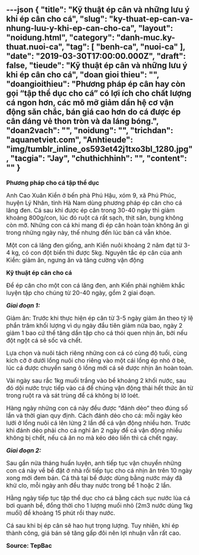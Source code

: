 ---json
{
    "title": "Kỹ thuật ép cân và những lưu ý khi ép cân cho cá",
    "slug": "ky-thuat-ep-can-va-nhung-luu-y-khi-ep-can-cho-ca",
    "layout": "noidung.html",
    "category": "danh-muc.ky-thuat.nuoi-ca",
    "tag": [
        "benh-ca",
        "nuoi-ca"
    ],
    "date": "2019-03-30T17:00:00.000Z",
    "draft": false,
    "tieude": "Kỹ thuật ép cân và những lưu ý khi ép cân cho cá",
    "doan gioi thieu": "",
    "doangioithieu": "Phương pháp ép cân hay còn gọi “tập thể dục cho cá” có lợi ích cho chất lượng cá ngon hơn, các mô mỡ giảm dần hệ cơ vận động săn chắc, bán giá cao hơn do cá được ép cân dáng vẻ thon tròn và da láng bóng.",
    "doan2vach": "",
    "noidung": "",
    "trichdan": "aquanetviet.com",
    "Anhtieude": "img/tumblr_inline_os593et42j1txo3bl_1280.jpg",
    "tacgia": "Jay",
    "chuthichhinh": "",
    "__content__": ""
}
---
<p><span style="font-size:16px"><strong>Phương ph&aacute;p cho c&aacute; tập thể dục</strong></span></p>

<p><span style="font-size:16px">Anh Cao Xu&acirc;n Kiền ở bến ph&agrave; Ph&uacute; Hậu, x&oacute;m 9, x&atilde; Ph&uacute; Ph&uacute;c, huyện L&yacute; Nh&acirc;n, tỉnh H&agrave; Nam d&ugrave;ng phương ph&aacute;p &eacute;p c&acirc;n cho c&aacute; lăng đen. C&aacute; sau khi được &eacute;p c&acirc;n trong 30-40 ng&agrave;y th&igrave; giảm khoảng 800g/con, l&uacute;c đ&oacute; ruột c&aacute; rất sạch, thịt săn, bụng kh&ocirc;ng c&ograve;n mỡ. Những con c&aacute; khi mang đi &eacute;p c&acirc;n ho&agrave;n to&agrave;n kh&ocirc;ng ăn g&igrave; trong những ng&agrave;y n&agrave;y, thế nhưng đến l&uacute;c b&aacute;n c&aacute; vẫn khỏe.</span></p>

<p><span style="font-size:16px">Một con c&aacute; lăng đen giống, anh Kiền nu&ocirc;i khoảng 2 năm đạt từ 3-4 kg, c&oacute; con đột biến th&igrave; được 5kg. Nguy&ecirc;n tắc &eacute;p c&acirc;n của anh Kiền: giảm ăn, ngưng ăn v&agrave; tăng cường vận động</span></p>

<p><span style="font-size:16px"><strong>Kỹ thuật &eacute;p c&acirc;n cho c&aacute;</strong></span></p>

<p><span style="font-size:16px">Để &eacute;p c&acirc;n cho một con c&aacute; lăng đen, anh Kiền phải nghi&ecirc;m khắc luyện tập cho ch&uacute;ng từ 20-40 ng&agrave;y, gồm 2 giai đoạn.</span></p>

<p><span style="font-size:16px"><em><strong>Giai đoạn 1:</strong></em></span></p>

<p><span style="font-size:16px">Giảm ăn: Trước khi thực hiện &eacute;p c&acirc;n từ 3-5 ng&agrave;y giảm ăn theo tỷ lệ phần trăm khối lượng v&igrave; dụ ng&agrave;y đầu ti&ecirc;n giảm nửa bao, ng&agrave;y 2 giảm 1 bao cứ thế tăng dần tập cho c&aacute; th&oacute;i quen nhịn ăn, bởi nếu đột ngột c&aacute; sẽ sốc v&agrave; chết.</span></p>

<p><span style="font-size:16px">Lựa chọn v&agrave; nu&ocirc;i t&aacute;ch ri&ecirc;ng những con c&aacute; c&oacute; c&ugrave;ng độ tuổi, c&ugrave;ng k&iacute;ch cỡ ở dưới lồng nu&ocirc;i cho ri&ecirc;ng v&agrave;o một c&aacute;i lồng &eacute;p nhỏ ở b&egrave;, l&uacute;c c&aacute; được chuyển sang &ocirc; lồng mới c&aacute; sẽ được nhịn ăn ho&agrave;n to&agrave;n.</span></p>

<p><span style="font-size:16px">V&agrave;i ng&agrave;y sau rắc 1kg muối trắng v&agrave;o bể khoảng 2 khối nước, sau đ&oacute; dội nước trực tiếp v&agrave;o c&aacute; để ch&uacute;ng vận động thải hết thức ăn từ trong ruột ra v&agrave; s&aacute;t tr&ugrave;ng để c&aacute; kh&ocirc;ng bị lở lo&eacute;t.</span></p>

<p><span style="font-size:16px">H&agrave;ng ng&agrave;y những con c&aacute; n&agrave;y đều được &ldquo;đ&aacute;nh dẻo&rdquo; theo đ&uacute;ng số lần v&agrave; thời gian quy định. C&aacute;ch đ&aacute;nh dẻo cho c&aacute;: mỗi ng&agrave;y k&eacute;o lưới ở lồng nu&ocirc;i c&aacute; l&ecirc;n lửng 2 lần để c&aacute; vận động nhiều hơn. Trước khi đ&aacute;nh dẻo phải cho c&aacute; nghỉ ăn 2 ng&agrave;y để c&aacute; vận động nhiều kh&ocirc;ng bị chết, nếu c&aacute; ăn no m&agrave; k&eacute;o dẻo liền th&igrave; c&aacute; chết ngay.</span></p>

<p><span style="font-size:16px"><em><strong>Giai đoạn 2:</strong></em></span></p>

<p><span style="font-size:16px">Sau gần nửa th&aacute;ng huấn luyện, anh tiếp tục vận chuyển những con c&aacute; n&agrave;y về bể đặt ở nh&agrave; rồi tiếp tục cho c&aacute; nhịn ăn tr&ecirc;n 10 ng&agrave;y xong mới đem b&aacute;n. C&aacute; thả tại bể được d&ugrave;ng bằng nước m&aacute;y đ&atilde; khử clo, mỗi ng&agrave;y anh đều thay nước trong bể 1 hoặc 2 lần.</span></p>

<p><span style="font-size:16px">Hằng ng&agrave;y tiếp tục tập thể dục cho c&aacute; bằng c&aacute;ch sục nước l&ugrave;a c&aacute; bơi quanh bể, đồng thời cho 1 lượng muối nhỏ (2m3 nước d&ugrave;ng 1kg muối) để khoảng 15 ph&uacute;t rồi thay nước.</span></p>

<p><span style="font-size:16px">C&aacute; sau khi bị &eacute;p c&acirc;n sẽ hao hụt trọng lượng. Tuy nhi&ecirc;n, khi &eacute;p th&agrave;nh c&ocirc;ng, gi&aacute; b&aacute;n sẽ tăng gấp đ&ocirc;i n&ecirc;n lợi nhuận vẫn rất cao.&nbsp;</span></p>

<p><span style="font-size:16px"><strong>Source: TepBac</strong></span></p>
